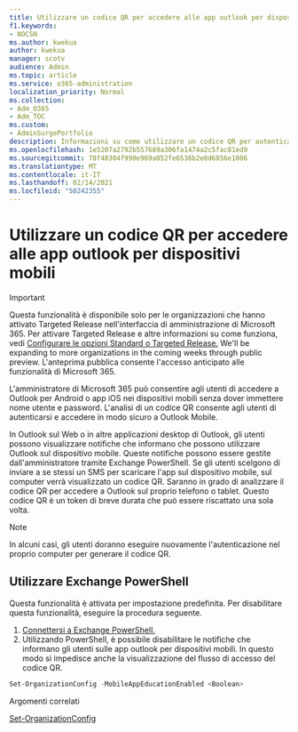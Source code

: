 ```yaml
---
title: Utilizzare un codice QR per accedere alle app outlook per dispositivi mobili
f1.keywords:
- NOCSH
ms.author: kwekua
author: kwekua
manager: scotv
audience: Admin
ms.topic: article
ms.service: o365-administration
localization_priority: Normal
ms.collection:
- Adm_O365
- Adm_TOC
ms.custom:
- AdminSurgePortfolio
description: Informazioni su come utilizzare un codice QR per autenticare e scaricare Outlook Mobile.
ms.openlocfilehash: 1e5207a2792b557689a306fa1474a2c5fac81ed9
ms.sourcegitcommit: 78f48304f990e969a052fe6536b2e8d6856e1086
ms.translationtype: MT
ms.contentlocale: it-IT
ms.lasthandoff: 02/14/2021
ms.locfileid: "50242355"
---
```

# <a name="use-a-qr-code-to-sign-in-to-the-outlook-mobile-apps"></a>Utilizzare un codice QR per accedere alle app outlook per dispositivi mobili

> [!IMPORTANT]
> Questa funzionalità è disponibile solo per le organizzazioni che hanno attivato Targeted Release nell'interfaccia di amministrazione di Microsoft 365. Per attivare Targeted Release e altre informazioni su come funziona, vedi [Configurare le opzioni Standard o Targeted Release.](release-options-in-office-365.md) We'll be expanding to more organizations in the coming weeks through public preview. L'anteprima pubblica consente l'accesso anticipato alle funzionalità di Microsoft 365.

L'amministratore di Microsoft 365 può consentire agli utenti di accedere a Outlook per Android o app iOS nei dispositivi mobili senza dover immettere nome utente e password. L'analisi di un codice QR consente agli utenti di autenticarsi e accedere in modo sicuro a Outlook Mobile.

In Outlook sul Web o in altre applicazioni desktop di Outlook, gli utenti possono visualizzare notifiche che informano che possono utilizzare Outlook sul dispositivo mobile. Queste notifiche possono essere gestite dall'amministratore tramite Exchange PowerShell. Se gli utenti scelgono di inviare a se stessi un SMS per scaricare l'app sul dispositivo mobile, sul computer verrà visualizzato un codice QR. Saranno in grado di analizzare il codice QR per accedere a Outlook sul proprio telefono o tablet. Questo codice QR è un token di breve durata che può essere riscattato una sola volta.

> [!NOTE]
> In alcuni casi, gli utenti doranno eseguire nuovamente l'autenticazione nel proprio computer per generare il codice QR.

## <a name="use-exchange-powershell"></a>Utilizzare Exchange PowerShell

Questa funzionalità è attivata per impostazione predefinita. Per disabilitare questa funzionalità, eseguire la procedura seguente.

1. [Connettersi a Exchange PowerShell.](https://docs.microsoft.com/powershell/exchange/connect-to-exchange-online-powershell?view=exchange-ps)
2. Utilizzando PowerShell, è possibile disabilitare le notifiche che informano gli utenti sulle app outlook per dispositivi mobili. In questo modo si impedisce anche la visualizzazione del flusso di accesso del codice QR.

```powershell
Set-OrganizationConfig -MobileAppEducationEnabled <Boolean>
```

Argomenti correlati

[Set-OrganizationConfig](https://docs.microsoft.com/powershell/module/exchange/set-organizationconfig?view=exchange-ps)
